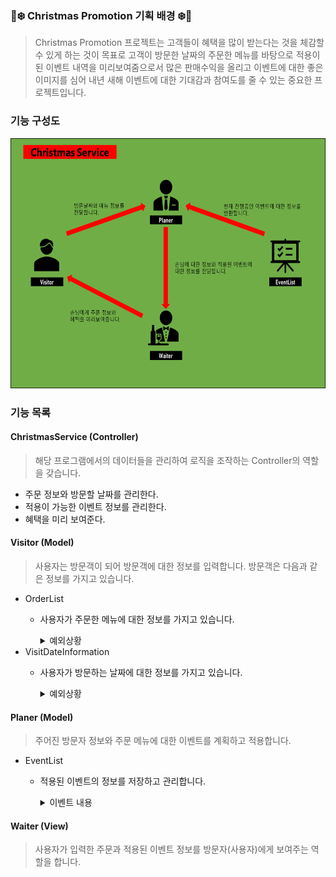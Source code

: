 ### 🎄❄️ Christmas  Promotion 기획 배경 ❄️🎄
>Christmas  Promotion 프로젝트는 고객들이 혜택을 많이 받는다는 것을 체감할 수 있게 하는 것이 목표로 고객이 방문한 날짜의 주문한 메뉴를 바탕으로 적용이 된 이벤트 내역을 미리보여줌으로서 많은 판매수익을 올리고 이벤트에 대한 좋은 이미지를 심어 내년 새해 이벤트에 대한 기대감과 참여도를 줄 수 있는 중요한 프로젝트입니다.

### 기능 구성도

<img src="img.png" alt="구현할 기능" width=600 height=400/>

### 기능 목록
#### ChristmasService (Controller)
>해당 프로그램에서의 데이터들을 관리하여 로직을 조작하는 Controller의 역할을 갖습니다.
- 주문 정보와 방문할 날짜를 관리한다.
- 적용이 가능한 이벤트 정보를 관리한다.
- 혜택을 미리 보여준다.

#### Visitor (Model)
>사용자는 방문객이 되어 방문객에 대한 정보를 입력합니다.
방문객은 다음과 같은 정보를 가지고 있습니다.
- OrderList
  - 사용자가 주문한 메뉴에 대한 정보를 가지고 있습니다.
    <details>
      <summary>예외상황</summary>
      <div markdown="1">
        
        - 중복 메뉴는 입력이 불가능하다.
        - 메뉴의 개수는 0 이하의 숫자를 입력이 불가능하다.
        - 메뉴는 최대 20개 까지만 주문이 가능하다. 그이상은 불가능하다.
        - 메뉴 형식이 예시와 다른 경우 입력이 불가능하다.
        - 음료만 주문시 주문이 불가능하다.
    
      </div>
  </details>
- VisitDateInformation
  - 사용자가 방문하는 날짜에 대한 정보를 가지고 있습니다.
    <details>
      <summary>예외상황</summary>
      <div markdown="1">
        
        - 날짜는 1일 ~ 31일 이어야한다.
    
      </div>
  </details>

#### Planer (Model)
>주어진 방문자 정보와 주문 메뉴에 대한 이벤트를 계획하고 적용합니다.
- EventList
  - 적용된 이벤트의 정보를 저장하고 관리합니다.
     <details>
      <summary>이벤트 내용</summary>
      <div markdown="1">
          
          - 크리스마스 디데이 할인 이벤트
          - 평일 할인 이벤트
          - 주말 할인 이벤트
          - 특별 할인 이벤트
          - 증정 이벤트
          - 뱃지 이벤트
      </div>
    </details>

#### Waiter (View)
>사용자가 입력한 주문과 적용된 이벤트 정보를 방문자(사용자)에게 보여주는 역할을 합니다.
